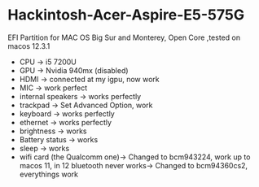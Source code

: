 # Hackintosh-Acer-Aspire-E5-575G
EFI Partition for MAC OS Big Sur and Monterey, Open Core ,tested on macos 12.3.1

- CPU -> i5 7200U 
- GPU -> Nvidia 940mx (disabled)
- HDMI -> connected at my igpu, now work
- MIC -> work perfect
- internal speakers -> works perfectly
- trackpad -> Set Advanced Option, work
- keyboard -> works perfectly
- ethernet -> works perfectly
- brightness -> works
- Battery status -> works
- sleep -> works
- wifi card (the Qualcomm one)-> Changed to bcm943224, work up to macos 11, in 12 bluetooth never works-> Changed to bcm94360cs2, everythings work
